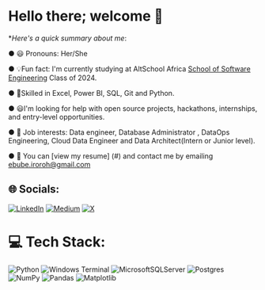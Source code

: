#   Hello there; welcome 👋

**Here's a quick summary about me*:


● 😃 Pronouns: Her/She

● 💡Fun fact: I'm currently studying at AltSchool Africa [School of Software Engineering](https://altschoolafrica.com/schools/data) Class of 2024.

● 🌱Skilled in Excel, Power BI, SQL, Git and Python.

● 😃I'm looking for help with open source projects, hackathons, internships, and entry-level opportunities.

● 💼 Job interests: Data engineer, Database Administrator , DataOps Engineering, Cloud Data Engineer  and Data Architect(Intern or Junior level).

● 📧 You can [view my resume] (#) and contact me by emailing ebube.iroroh@gmail.com


## 🌐 Socials:
[![LinkedIn](https://img.shields.io/badge/LinkedIn-%230077B5.svg?logo=linkedin&logoColor=white)](https://linkedin.com/in/irorohgloryebube) [![Medium](https://img.shields.io/badge/Medium-12100E?logo=medium&logoColor=white)](https://medium.com/@irorohgloryebube) [![X](https://img.shields.io/badge/X-black.svg?logo=X&logoColor=white)](https://x.com/officialige) 

# 💻 Tech Stack:
![Python](https://img.shields.io/badge/python-3670A0?style=flat&logo=python&logoColor=ffdd54) ![Windows Terminal](https://img.shields.io/badge/Windows%20Terminal-%234D4D4D.svg?style=flat&logo=windows-terminal&logoColor=white) ![MicrosoftSQLServer](https://img.shields.io/badge/Microsoft%20SQL%20Server-CC2927?style=flat&logo=microsoft%20sql%20server&logoColor=white) ![Postgres](https://img.shields.io/badge/postgres-%23316192.svg?style=flat&logo=postgresql&logoColor=white) ![NumPy](https://img.shields.io/badge/numpy-%23013243.svg?style=flat&logo=numpy&logoColor=white) ![Pandas](https://img.shields.io/badge/pandas-%23150458.svg?style=flat&logo=pandas&logoColor=white) ![Matplotlib](https://img.shields.io/badge/Matplotlib-%23ffffff.svg?style=flat&logo=Matplotlib&logoColor=black)


<!-- Proudly created with GPRM ( https://gprm.itsvg.in ) -->

